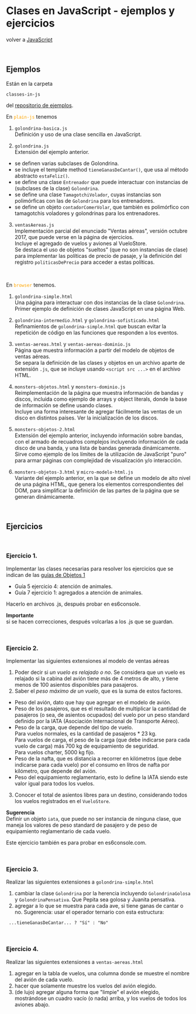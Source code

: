 # Clases en JavaScript - ejemplos y ejercicios

volver a [JavaScript](./javascript-intro.md)

<br/>

## Ejemplos
Están en la carpeta 
```
classes-in-js
```
del [repositorio de ejemplos](https://github.com/obj2-material/javascript-dom).

En <span style="color: orange">`plain-js`</span> tenemos
1. `golondrina-basica.js`   
  Definición y uso de una clase sencilla en JavaScript.

2. `golondrina.js`  
  Extensión del ejemplo anterior. 
  - se definen varias subclases de Golondrina.
  - se incluye el template method `tieneGanasDeCantar()`, que usa al método abstracto `estaFeliz()`.
  - se define una clase `Entrenador` que puede interactuar con instancias de (subclases de la clase) `Golondrina`.
  - se define una clase `TamagotchiVolador`, cuyas instancias son polimórficas con las de `Golondrina` para los entrenadores.
  - se define un objeto `contadorComerVolar`, que también es polimórfico con tamagotchis voladores y golondrinas para los entrenadores.  
  <p></p>

3. `ventasAereas.js`  
  Implementación parcial del enunciado "Ventas aéreas", versión octubre 2017, que puede verse en la página de ejercicios.  
  Incluye el agregado de vuelos y aviones al VueloStore.  
  Se destaca el uso de objetos "sueltos" (que no son instancias de clase) para implementar las políticas de precio de pasaje, y la definición del registro `politicasDePrecio` para acceder a estas políticas.

<br/>

En <span style="color: orange">`browser`</span> tenemos.
1. `golondrina-simple.html`  
  Una página para interactuar con dos instancias de la clase `Golondrina`.  
  Primer ejemplo de definición de clases JavaScript en una página Web.

2. `golondrina-intermedio.html` y `golondrina-sofisticado.html`  
  Refinamientos de `golondrina-simple.html` que buscan evitar la repetición de código en las funciones que responden a los eventos.

3. `ventas-aereas.html` y `ventas-aereas-dominio.js`  
  Página que muestra información a partir del modelo de objetos de ventas aéreas.  
  Se separa la definición de las clases y objetos en un archivo aparte de extensión `.js`, que se incluye usando `<script src ...>` en el archivo HTML.

4. `monsters-objetos.html` y `monsters-dominio.js`  
  Reimplementación de la página que muestra información de bandas y discos, incluida como ejemplo de arrays y object literals, donde la base de información se define usando clases.  
  Incluye una forma interesante de agregar fácilmente las ventas de un disco en distintos países. Ver la inicialización de los discos.

5. `monsters-objetos-2.html`  
  Extensión del ejemplo anterior, incluyendo información sobre bandas, con el armado de recuadros complejos incluyendo información de cada disco de una banda, y una lista de bandas generada dinámicamente.  
  Sirve como ejemplo de los límites de la utilización de JavaScript "puro" para armar páginas con complejidad de visualización y/o interacción.

6. `monsters-objetos-3.html` y `micro-modelo-html.js`  
  Variante del ejemplo anterior, en la que se define un modelo de alto nivel de una página HTML, que genera los elementos correspondientes del DOM, para simplificar la definición de las partes de la página que se generan dinámicamente.  

<br/>

## Ejercicios

<br/>

### Ejercicio 1. 
Implementar las clases necesarias para resolver los ejercicios que se indican de las [guías de Objetos 1](https://objetos1wollokunq.gitlab.io/material/#guides)  
- Guía 5 ejercicio 4: atención de animales.
- Guía 7 ejercicio 1: agregados a atención de animales.

Hacerlo en archivos .js, después probar en es6console.  

**Importante**  
si se hacen correcciones, después volcarlas a los .js que se guardan.

<br/>

### Ejercicio 2.
Implementar las siguientes extensiones al modelo de ventas aéreas

1. Poder decir si *un vuelo es relajado o no*. Se considera que un vuelo es relajado si la cabina del avión tiene más de 4 metros de alto, y tiene menos de 100 asientos disponibles para pasajeros.  
2. Saber el *peso máximo de un vuelo*, que es la suma de estos factores.
  - Peso del avión, dato que hay que agregar en el modelo de avión.
  - Peso de los pasajeros, que es el resultado de multiplicar la cantidad de pasajeros (o sea, de asientos ocupados) del vuelo por un peso standard definido por la IATA (Asociación Internacional de Transporte Aéreo).
  - Peso de la carga, que depende del tipo de vuelo.  
    Para vuelos normales, es la cantidad de pasajeros * 23 kg.  
    Para vuelos de carga, el peso de la carga (que debe indicarse para cada vuelo de carga) más 700 kg de equipamiento de seguridad.  
    Para vuelos charter, 5000 kg fijo.
  - Peso de la nafta, que es distancia a recorrer en kilómetros (que debe indicarse para cada vuelo) por el consumo en litros de nafta por kilómetro, que depende del avión.
  - Peso del equipamiento reglamentario, esto lo define la IATA siendo este valor igual para todos los vuelos.
3. Conocer el total de asientos libres para un destino, considerando todos los vuelos registrados en el `VueloStore`.

**Sugerencia**  
Definir un objeto `iata`, que puede no ser instancia de ninguna clase, que maneja los valores de peso standard de pasajero y de peso de equipamiento reglamentario de cada vuelo.

Este ejercicio también es para probar en es6console.com.

<br/>

### Ejercicio 3.
Realizar las siguientes extensiones a `golondrina-simple.html`

1. cambiar la clase `Golondrina` por la herencia incluyendo `GolondrinaGolosa` y `GolondrinaPensativa`. Que Pepita sea golosa y Juanita pensativa.
2. agregar a lo que se muestra para cada ave, si tiene ganas de cantar o no. Sugerencia: usar el operador ternario con esta estructura:  
```
 ...tieneGanasDeCantar... ? "Sí" : "No"
```

<br/>

### Ejercicio 4.
Realizar las siguientes extensiones a `ventas-aereas.html`

1. agregar en la tabla de vuelos, una columna donde se muestre el nombre del avión de cada vuelo.
2. hacer que solamente muestre los vuelos del avión elegido.
3. (de lujo) agregar alguna forma que "limpie" el avión elegido, mostrándose un cuadro vacío (o nada) arriba, y los vuelos de todos los aviones abajo.
